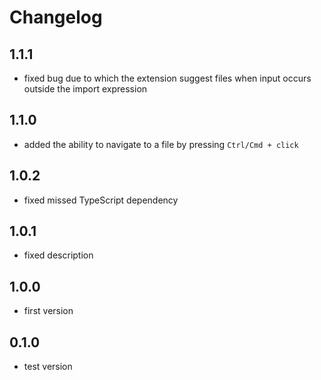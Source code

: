 # Changelog

## 1.1.1

- fixed bug due to which the extension suggest files when input occurs outside the import expression

## 1.1.0

- added the ability to navigate to a file by pressing `Ctrl/Cmd + click`

## 1.0.2

- fixed missed TypeScript dependency

## 1.0.1

- fixed description

## 1.0.0

- first version

## 0.1.0

- test version